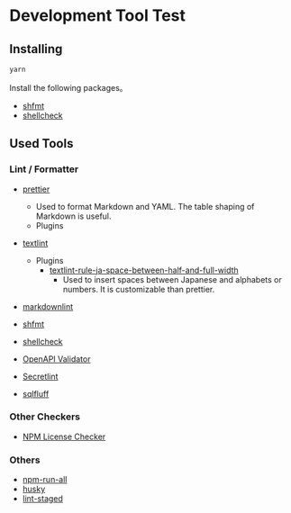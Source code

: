 # Development Tool Test

## Installing

```bash
yarn
```

Install the following packages。

- [shfmt](https://github.com/mvdan/sh)
- [shellcheck](https://github.com/koalaman/shellcheck)

## Used Tools

### Lint / Formatter

- [prettier](https://github.com/prettier/prettier)

  - Used to format Markdown and YAML. The table shaping of Markdown is useful.
  - Plugins

- [textlint](https://github.com/textlint/textlint)
  - Plugins
    - [textlint-rule-ja-space-between-half-and-full-width](https://github.com/textlint-ja/textlint-rule-preset-ja-spacing/tree/master/packages/textlint-rule-ja-space-between-half-and-full-width)
      - Used to insert spaces between Japanese and alphabets or numbers. It is customizable than prettier.
- [markdownlint](https://github.com/DavidAnson/markdownlint)
- [shfmt](https://github.com/mvdan/sh)
- [shellcheck](https://github.com/koalaman/shellcheck)
- [OpenAPI Validator](https://github.com/IBM/openapi-validator)
- [Secretlint](https://github.com/secretlint/secretlint)
- [sqlfluff](https://github.com/sqlfluff/sqlfluff)

### Other Checkers

- [NPM License Checker](https://github.com/davglass/license-checker)

### Others

- [npm-run-all](https://github.com/mysticatea/npm-run-all)
- [husky](https://github.com/typicode/husky)
- [lint-staged](https://github.com/okonet/lint-staged)
